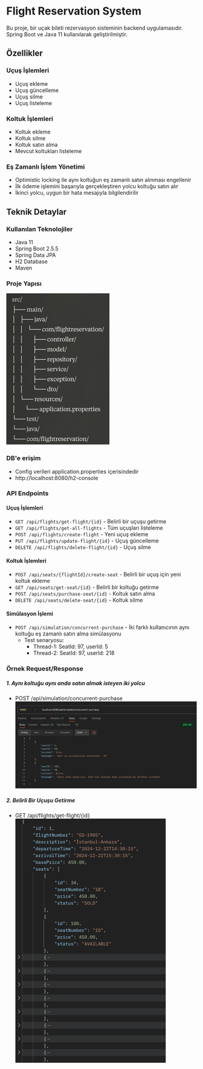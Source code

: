 # Flight Reservation System

Bu proje, bir uçak bileti rezervasyon sisteminin backend uygulamasıdır. Spring Boot ve Java 11 kullanılarak geliştirilmiştir.

## Özellikler

### Uçuş İşlemleri
- Uçuş ekleme
- Uçuş güncelleme
- Uçuş silme
- Uçuş listeleme

### Koltuk İşlemleri
- Koltuk ekleme
- Koltuk silme
- Koltuk satın alma
- Mevcut koltukları listeleme

### Eş Zamanlı İşlem Yönetimi
- Optimistic locking ile aynı koltuğun eş zamanlı satın alınması engellenir
- İlk ödeme işlemini başarıyla gerçekleştiren yolcu koltuğu satın alır
- İkinci yolcu, uygun bir hata mesajıyla bilgilendirilir

## Teknik Detaylar

### Kullanılan Teknolojiler
- Java 11
- Spring Boot 2.5.5
- Spring Data JPA
- H2 Database
- Maven

### Proje Yapısı

![img.png](img.png)

### DB'e erişim
- Config verileri application.properties içerisindedir 
- http://localhost:8080/h2-console 
### API Endpoints

#### Uçuş İşlemleri
- `GET /api/flights/get-flight/{id}` - Belirli bir uçuşu getirme
- `GET /api/flights/get-all-flights` - Tüm uçuşları listeleme
- `POST /api/flights/create-flight` - Yeni uçuş ekleme
- `PUT /api/flights/update-flight/{id}` - Uçuş güncelleme
- `DELETE /api/flights/delete-flight/{id}` - Uçuş silme

#### Koltuk İşlemleri
- `POST /api/seats/{flightId}/create-seat` - Belirli bir uçuş için yeni koltuk ekleme
- `GET /api/seats/get-seat/{id}` - Belirli bir koltuğu getirme
- `POST /api/seats/purchase-seat/{id}` - Koltuk satın alma
- `DELETE /api/seats/delete-seat/{id}` - Koltuk silme

#### Simülasyon İşlemi
- `POST /api/simulation/concurrent-purchase` - İki farklı kullanıcının aynı koltuğu eş zamanlı satın alma simülasyonu
    - Test senaryosu:
        - Thread-1: SeatId: 97, userId: 5
        - Thread-2: SeatId: 97, userId: 218

### Örnek Request/Response

##### 1. Aynı koltuğu aynı anda satın almak isteyen iki yolcu
- POST /api/simulation/concurrent-purchase
![img_3.png](img_3.png)

##### 2. Belirli Bir Uçuşu Getirme
- GET /api/flights/get-flight/{id}
![img_1.png](img_1.png)



